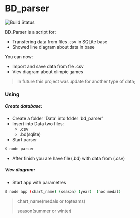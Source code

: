 # BD_parser
![Build Status](https://travis-ci.org/joemccann/dillinger.svg?branch=master)

BD_Parser is a script for:

  - Transfering data from files .csv in SQLite base 
  - Showed line diagram about data in base
  
You can now:
  - Import and save data from file .csv
  - Viev diagram about olimpic games

> In future this project was update for another type of data;
### Using
##### Create database:
- Create a folder 'Data' into folder 'bd_parser' 
- Insert into Data two files:
    - .csv 
    - .bd(sqlite)
- Start parser 
```sh
$ node parser
```
- After finish you are have file (.bd) with data from (.csv) 

##### Viev diagram:
- Start app with parametres
```sh
$ node app (chart_name) (season) (year)  (noc medal) 
```
> chart_name(medals or topteams)
> 
> season(summer or winter)
